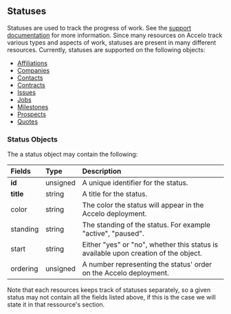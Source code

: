 ## Statuses

Statuses are used to track the progress of work. See the [support
documentation](https://www.accelo.com/resources/help/faq/automating-your-business-processes/statuses/) for more
information. Since many resources on Accelo track various types and aspects of work, statuses are present in many
different resources. Currently, statuses are supported on the following objects:

* [Affiliations](#affiliations)
* [Companies](#companies)
* [Contacts](#contacts)
* [Contracts](#contracts)
* [Issues](#issues)
* [Jobs](#jobs-projects)
* [Milestones](#milestones)
* [Prospects](#prospects-sales)
* [Quotes](#quotes)

### Status Objects
The a status object may contain the following:

| Fields | Type | Description |
|:-|:-|:-|
| **id** | unsigned | A unique identifier for the status. |
| **title** | string | A title for the status. |
| color | string | The color the status will appear in the Accelo deployment. |
| standing | string | The standing of the status. For example "active", "paused". |
| start | string | Either "yes" or "no", whether this status is available upon creation of the object. |
| ordering | unsigned | A number representing the status' order on the Accelo deployment. |

Note that each resources keeps track of statuses separately, so a given status may not contain all the fields listed
above, if this is the case we will state it in that ressource's section.
